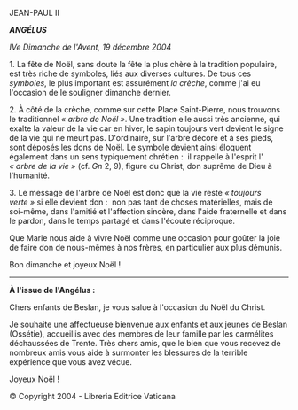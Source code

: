 JEAN-PAUL II

***ANGÉLUS***

*IVe* *Dimanche de l'Avent, 19 décembre 2004*

1. La fête de Noël, sans doute la fête la plus chère à la tradition populaire, est très riche de symboles, liés aux diverses cultures. De tous ces *symboles*, le plus important est assurément *la crèche*, comme j'ai eu l'occasion de le souligner dimanche dernier.

2. À côté de la crèche, comme sur cette Place Saint-Pierre, nous trouvons le traditionnel *« *arbre de Noël* »*. Une tradition elle aussi très ancienne, qui exalte la valeur de la vie car en hiver, le sapin toujours vert devient le signe de la vie qui ne meurt pas. D'ordinaire, sur l'arbre décoré et à ses pieds, sont déposés les dons de Noël. Le symbole devient ainsi éloquent également dans un sens typiquement chrétien :  il rappelle à l'esprit l' *« *arbre de la vie* »* (cf. *Gn* 2, 9), figure du Christ, don suprême de Dieu à l'humanité.

3. Le message de l'arbre de Noël est donc que la vie reste *« *toujours verte* »* si elle devient don :  non pas tant de choses matérielles, mais de soi-même, dans l'amitié et l'affection sincère, dans l'aide fraternelle et dans le pardon, dans le temps partagé et dans l'écoute réciproque.

Que Marie nous aide à vivre Noël comme une occasion pour goûter la joie de faire don de nous-mêmes à nos frères, en particulier aux plus démunis.

Bon dimanche et joyeux Noël !

** * **

**À l'issue de l'Angélus :**

Chers enfants de Beslan, je vous salue à l'occasion du Noël du Christ.

Je souhaite une affectueuse bienvenue aux enfants et aux jeunes de Beslan (Ossétie), accueillis avec des membres de leur famille par les carmélites déchaussées de Trente. Très chers amis, que le bien que vous recevez de nombreux amis vous aide à surmonter les blessures de la terrible expérience que vous avez vécue.

Joyeux Noël !

© Copyright 2004 - Libreria Editrice Vaticana